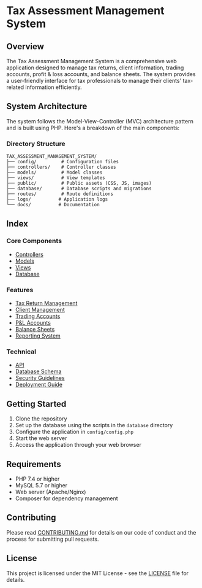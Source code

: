 # Tax Assessment Management System 

## Overview
The Tax Assessment Management System is a comprehensive web application designed to manage tax returns, client information, trading accounts, profit & loss accounts, and balance sheets. The system provides a user-friendly interface for tax professionals to manage their clients' tax-related information efficiently.

## System Architecture
The system follows the Model-View-Controller (MVC) architecture pattern and is built using PHP. Here's a breakdown of the main components:

### Directory Structure
```
TAX_ASSESSMENT_MANAGEMENT_SYSTEM/
├── config/         # Configuration files
├── controllers/    # Controller classes
├── models/         # Model classes
├── views/          # View templates
├── public/         # Public assets (CSS, JS, images)
├── database/       # Database scripts and migrations
├── routes/         # Route definitions
├── logs/          # Application logs
└── docs/          # Documentation
```

##  Index

### Core Components
- [Controllers ](controllers.md)
- [Models ](models.md)
- [Views ](views.md)
- [Database ](database.md)

### Features
- [Tax Return Management](features/tax-returns.md)
- [Client Management](features/clients.md)
- [Trading Accounts](features/trading-accounts.md)
- [P&L Accounts](features/pl-accounts.md)
- [Balance Sheets](features/balance-sheets.md)
- [Reporting System](features/reports.md)

### Technical 
- [API ](api.md)
- [Database Schema](database-schema.md)
- [Security Guidelines](security.md)
- [Deployment Guide](deployment.md)

## Getting Started
1. Clone the repository
2. Set up the database using the scripts in the `database` directory
3. Configure the application in `config/config.php`
4. Start the web server
5. Access the application through your web browser

## Requirements
- PHP 7.4 or higher
- MySQL 5.7 or higher
- Web server (Apache/Nginx)
- Composer for dependency management

## Contributing
Please read [CONTRIBUTING.md](CONTRIBUTING.md) for details on our code of conduct and the process for submitting pull requests.

## License
This project is licensed under the MIT License - see the [LICENSE](LICENSE) file for details. 
